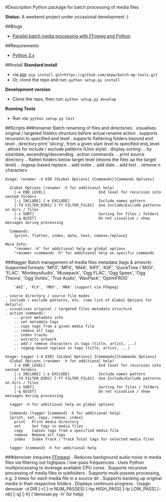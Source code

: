 
#Description
Python package for batch processing of media files


**Status:**
A weekend project under occasional development :)

    
##Blogs
- [Parallel batch media processing with FFmpeg and Python](http://arseniy.drupalgardens.com/content/parallel-batch-media-processing-ffmpeg-and-python)


##Requirements
- [Python 3.x](https://www.python.org/download/releases/3.4.1/)


##Install
**Standard install**
- via [pip](https://pip.pypa.io/en/latest/):
```pip install git+https://github.com/akpw/batch-mp-tools.git```
- Or, clone the repo and run:
```python setup.py install```

**Development version**
- Clone the repo, then run: ```python setup.py develop```

**Running Tests**
- Run via: ```python setup.py test```

##Scripts
###renamer
    Batch renaming of files and directories
    . visualises original / targeted folders structure before actual rename action
    . supports recursion to specified end level
    . supports flattening folders beyond end level
    . directory print 'slicing', from a given start level to specified end_level
    . allows for include / exclude patterns (Unix style)
    . display sorting:
        .. by size/date, ascending/descending
    . action commands:
        .. print source directory
        .. flatten folders below target level (moves the files up the target level)
        .. regexp-based replace
        .. add index
        .. add date
        .. add text 
        .. remove n characters

    Usage: renamer -d DIR [GLobal Options] {Commands}[Commands Options]
    
      Global Options (renamer -h for additional help)
        [-e END_LEVEL]                        End level for recursion into nested folders
        [-i INCLUDE] [-e EXCLUDE]             Include names pattern
        [-fd FILTER_DIRS] [-ff FILTER_FILES]  Use Include/Exclude patterns on dirs / files
        [-s SORT]                             Sorting for files / folders
        [-q QUIET]                            Do not visualise / show messages during processing
        
      Commands: 
        {print, flatten, index, date, text, remove,replace}
        
    More Info:  
        "renamer -h" for additional help on global options
        "renamer <command> -h" for additional help on specific commands        

###tagger
    Batch management of media files metadata (tags & artwork)
    . Supported formats:
        'MP3', 'MP4', 'M4A', 'AIFF', 'ASF', 'QuickTime / MOV',
        'FLAC', 'MonkeysAudio', 'Musepack',
        'Ogg FLAC', 'Ogg Speex', 'Ogg Theora', 'Ogg Vorbis',
        'True Audio', 'WavPack', 'OptimFROG'

        'AVI', 'FLV', 'MKV', 'MKA' (support via FFmpeg)

    . source directory / source file modes
    . include / exclude patterns, etc. (see list of Global Options for details)
    . visualises original / targeted files metadata structure
    . action commands:
        .. print metadata info
        .. set metadata tags
        .. copy tags from a given media file
        .. remove all tags
        .. index tracks
        .. extracts artwork
        .. add / remove characters in tags (title, artist, ...)
        .. regexp-based replace in tags (title, artist, ...)

    Usage: tagger {-d DIR} [GLobal Options] {Commands}[Commands Options]
      Global Options (renamer -h for additional help)
        [-e END_LEVEL]                        End level for recursion into nested folders
        [-i INCLUDE] [-e EXCLUDE]             Include names pattern
        [-fd FILTER_DIRS] [-ff FILTER_FILES]  Use Include/Exclude patterns on dirs / files
        [-s SORT]                             Sorting for files / folders
        [-q QUIET]                            Do not visualise / show messages during processing
        
      tagger -h for additional help on global options

      Commands (tagger {command} -h for additional help)
      {print, set, copy, remove, index}
        print   Print media directory
        set     Set tags in media files
        copy    Copies tags from a specified media file
        remove  Remove all tags
        index   Index Track / Track Total tags for selected media files

      tagger {command} -h for additional help
        
        
###denoiser (requires [FFmpeg](http://ffmpeg.org))
    . Reduces background audio noise in media files via filtering out highpass / low-pass frequencies
    . Uses Python multiprocessing to leverage available CPU cores
    . Supports recursive processing of media files in subfolders
    . Supports multi-passes processing, e.g. 3 times for each media file in a source dir
    . Supports backing up original media in their respective folders
    . Displays continuos progress
    . Usage: denoiser -d DIR [-r] [-n NUM_PASSES] [-hp HIGH_PASS] [-lp LOW_PASS] [-nb] [-q] [-h]
        ('denoiser.py -h' for help)        






